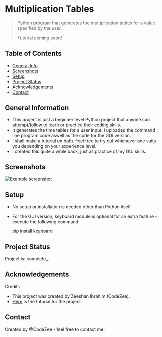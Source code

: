# Multiplication Tables
>Python program that generates the multiplication tables for a value specified by the user.
>
> Tutorial coming soon! <!-- If you have the project hosted somewhere, include the link here. -->

## Table of Contents
* [General Info](#general-information)
* [Screenshots](#screenshots)
* [Setup](#setup)
* [Project Status](#project-status)
* [Acknowledgements](#acknowledgements)
* [Contact](#contact)
<!-- * [License](#license) -->


## General Information
- This project is just a beginner level Python project that anyone can attempt/follow to learn or practice their coding skills.
- It generates the time tables for a user input. I uploaded the command line program code aswell as the code for the GUI version.
- I shall make a tutorial on both. Feel free to try out whichever one suits you depending on your experience level.
- I created this quite a while back, just as practice of my GUI skills.
<!-- You don't have to answer all the questions - just the ones relevant to your project. -->


## Screenshots
![Example screenshot](./img/screenshot.png)
<!-- If you have screenshots you'd like to share, include them here. -->


## Setup
 - No setup or installation is needed other than Python itself.

 - For the GUI version, keyboard module is optional for an extra feature - execute the following command:

    pip install keyboard


## Project Status
Project is: complete_.


## Acknowledgements
Credits

- This project was created by Zeeshan Ibrahim (CodeZee).
- [Here](https://www.example.com) is the tutorial for the project.


## Contact
Created by @CodeZee - feel free to contact me!


<!-- Optional -->
<!-- ## License -->
<!-- This project is open source and available under the [... License](). -->

<!-- You don't have to include all sections - just the one's relevant to your project -->
